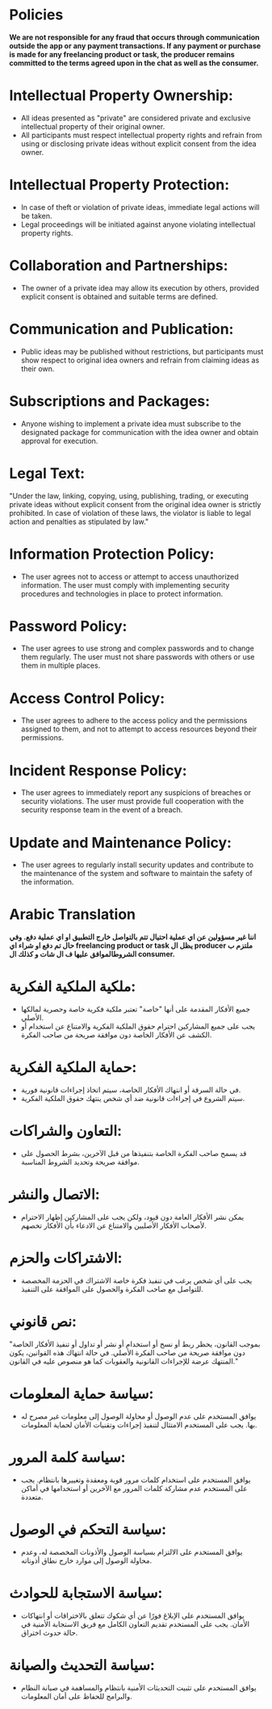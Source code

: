 # Policies

**We are not responsible for any fraud that occurs through communication outside the app or any payment transactions. If any payment or purchase is made for any freelancing product or task, the producer remains committed to the terms agreed upon in the chat as well as the consumer.**

# Intellectual Property Ownership:
- All ideas presented as "private" are considered private and exclusive intellectual property of their original owner.
- All participants must respect intellectual property rights and refrain from using or disclosing private ideas without explicit consent from the idea owner.

# Intellectual Property Protection:
- In case of theft or violation of private ideas, immediate legal actions will be taken.
- Legal proceedings will be initiated against anyone violating intellectual property rights.

# Collaboration and Partnerships:
- The owner of a private idea may allow its execution by others, provided explicit consent is obtained and suitable terms are defined.

# Communication and Publication:
- Public ideas may be published without restrictions, but participants must show respect to original idea owners and refrain from claiming ideas as their own.

# Subscriptions and Packages:
- Anyone wishing to implement a private idea must subscribe to the designated package for communication with the idea owner and obtain approval for execution.

# Legal Text:
"Under the law, linking, copying, using, publishing, trading, or executing private ideas without explicit consent from the original idea owner is strictly prohibited. In case of violation of these laws, the violator is liable to legal action and penalties as stipulated by law."

# Information Protection Policy:
- The user agrees not to access or attempt to access unauthorized information. The user must comply with implementing security procedures and technologies in place to protect information.

# Password Policy:
- The user agrees to use strong and complex passwords and to change them regularly. The user must not share passwords with others or use them in multiple places.

# Access Control Policy:
- The user agrees to adhere to the access policy and the permissions assigned to them, and not to attempt to access resources beyond their permissions.

# Incident Response Policy:
- The user agrees to immediately report any suspicions of breaches or security violations. The user must provide full cooperation with the security response team in the event of a breach.

# Update and Maintenance Policy:
- The user agrees to regularly install security updates and contribute to the maintenance of the system and software to maintain the safety of the information.

# Arabic Translation

**اننا غير مسؤولين عن اي عملية احتيال تتم بالتواصل خارج التطبيق او اي عملية دفع. وفي حال تم دفع او شراء اي freelancing product or task يظل ال producer ملتزم ب الشروطالموافق عليها ف ال شات و كذلك ال consumer.**

# ملكية الملكية الفكرية:
- جميع الأفكار المقدمة على أنها "خاصة" تعتبر ملكية فكرية خاصة وحصرية لمالكها الأصلي.
- يجب على جميع المشاركين احترام حقوق الملكية الفكرية والامتناع عن استخدام أو الكشف عن الأفكار الخاصة دون موافقة صريحة من صاحب الفكرة.

# حماية الملكية الفكرية:
- في حالة السرقة أو انتهاك الأفكار الخاصة، سيتم اتخاذ إجراءات قانونية فورية.
- سيتم الشروع في إجراءات قانونية ضد أي شخص ينتهك حقوق الملكية الفكرية.

# التعاون والشراكات:
- قد يسمح صاحب الفكرة الخاصة بتنفيذها من قبل الآخرين، بشرط الحصول على موافقة صريحة وتحديد الشروط المناسبة.

# الاتصال والنشر:
- يمكن نشر الأفكار العامة دون قيود، ولكن يجب على المشاركين إظهار الاحترام لأصحاب الأفكار الأصليين والامتناع عن الادعاء بأن الأفكار تخصهم.

# الاشتراكات والحزم:
- يجب على أي شخص يرغب في تنفيذ فكرة خاصة الاشتراك في الحزمة المخصصة للتواصل مع صاحب الفكرة والحصول على الموافقة على التنفيذ.

# نص قانوني:
"بموجب القانون، يحظر ربط أو نسخ أو استخدام أو نشر أو تداول أو تنفيذ الأفكار الخاصة دون موافقة صريحة من صاحب الفكرة الأصلي. في حالة انتهاك هذه القوانين، يكون المنتهك عرضة للإجراءات القانونية والعقوبات كما هو منصوص عليه في القانون."

# سياسة حماية المعلومات:
- يوافق المستخدم على عدم الوصول أو محاولة الوصول إلى معلومات غير مصرح له بها. يجب على المستخدم الامتثال لتنفيذ إجراءات وتقنيات الأمان لحماية المعلومات.

# سياسة كلمة المرور:
- يوافق المستخدم على استخدام كلمات مرور قوية ومعقدة وتغييرها بانتظام. يجب على المستخدم عدم مشاركة كلمات المرور مع الآخرين أو استخدامها في أماكن متعددة.

# سياسة التحكم في الوصول:
- يوافق المستخدم على الالتزام بسياسة الوصول والأذونات المخصصة له، وعدم محاولة الوصول إلى موارد خارج نطاق أذوناته.

# سياسة الاستجابة للحوادث:
- يوافق المستخدم على الإبلاغ فورًا عن أي شكوك تتعلق بالاختراقات أو انتهاكات الأمان. يجب على المستخدم تقديم التعاون الكامل مع فريق الاستجابة الأمنية في حالة حدوث اختراق.

# سياسة التحديث والصيانة:
- يوافق المستخدم على تثبيت التحديثات الأمنية بانتظام والمساهمة في صيانة النظام والبرامج للحفاظ على أمان المعلومات.
